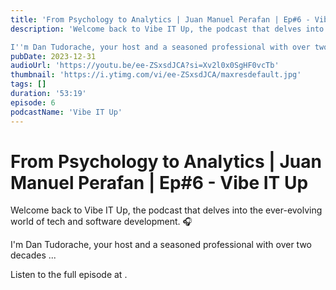 ```yaml
---
title: 'From Psychology to Analytics | Juan Manuel Perafan | Ep#6 - Vibe IT Up'
description: 'Welcome back to Vibe IT Up, the podcast that delves into the ever-evolving world of tech and software development. 🎧

I''m Dan Tudorache, your host and a seasoned professional with over two decades ...'
pubDate: 2023-12-31
audioUrl: 'https://youtu.be/ee-ZSxsdJCA?si=Xv2l0x0SgHF0vcTb'
thumbnail: 'https://i.ytimg.com/vi/ee-ZSxsdJCA/maxresdefault.jpg'
tags: []
duration: '53:19'
episode: 6
podcastName: 'Vibe IT Up'
---
```


# From Psychology to Analytics | Juan Manuel Perafan | Ep#6 - Vibe IT Up

Welcome back to Vibe IT Up, the podcast that delves into the ever-evolving world of tech and software development. 🎧

I'm Dan Tudorache, your host and a seasoned professional with over two decades ...

Listen to the full episode at [](https://youtu.be/ee-ZSxsdJCA?si=Xv2l0x0SgHF0vcTb).
